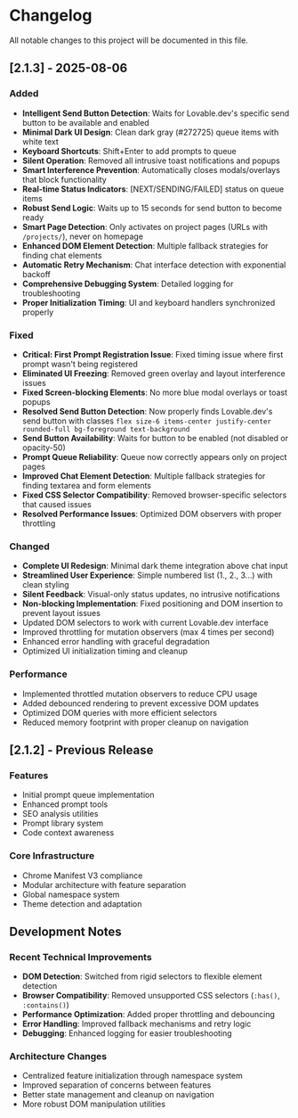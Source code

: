 # Changelog

All notable changes to this project will be documented in this file.

## [2.1.3] - 2025-08-06

### Added
- **Intelligent Send Button Detection**: Waits for Lovable.dev's specific send button to be available and enabled
- **Minimal Dark UI Design**: Clean dark gray (#272725) queue items with white text
- **Keyboard Shortcuts**: Shift+Enter to add prompts to queue
- **Silent Operation**: Removed all intrusive toast notifications and popups
- **Smart Interference Prevention**: Automatically closes modals/overlays that block functionality
- **Real-time Status Indicators**: [NEXT/SENDING/FAILED] status on queue items
- **Robust Send Logic**: Waits up to 15 seconds for send button to become ready
- **Smart Page Detection**: Only activates on project pages (URLs with `/projects/`), never on homepage
- **Enhanced DOM Element Detection**: Multiple fallback strategies for finding chat elements
- **Automatic Retry Mechanism**: Chat interface detection with exponential backoff
- **Comprehensive Debugging System**: Detailed logging for troubleshooting
- **Proper Initialization Timing**: UI and keyboard handlers synchronized properly

### Fixed
- **Critical: First Prompt Registration Issue**: Fixed timing issue where first prompt wasn't being registered
- **Eliminated UI Freezing**: Removed green overlay and layout interference issues
- **Fixed Screen-blocking Elements**: No more blue modal overlays or toast popups
- **Resolved Send Button Detection**: Now properly finds Lovable.dev's send button with classes `flex size-6 items-center justify-center rounded-full bg-foreground text-background`
- **Send Button Availability**: Waits for button to be enabled (not disabled or opacity-50)
- **Prompt Queue Reliability**: Queue now correctly appears only on project pages
- **Improved Chat Element Detection**: Multiple fallback strategies for finding textarea and form elements
- **Fixed CSS Selector Compatibility**: Removed browser-specific selectors that caused issues
- **Resolved Performance Issues**: Optimized DOM observers with proper throttling

### Changed
- **Complete UI Redesign**: Minimal dark theme integration above chat input
- **Streamlined User Experience**: Simple numbered list (1., 2., 3...) with clean styling
- **Silent Feedback**: Visual-only status updates, no intrusive notifications
- **Non-blocking Implementation**: Fixed positioning and DOM insertion to prevent layout issues
- Updated DOM selectors to work with current Lovable.dev interface
- Improved throttling for mutation observers (max 4 times per second)
- Enhanced error handling with graceful degradation
- Optimized UI initialization timing and cleanup

### Performance
- Implemented throttled mutation observers to reduce CPU usage
- Added debounced rendering to prevent excessive DOM updates
- Optimized DOM queries with more efficient selectors
- Reduced memory footprint with proper cleanup on navigation

## [2.1.2] - Previous Release

### Features
- Initial prompt queue implementation
- Enhanced prompt tools
- SEO analysis utilities
- Prompt library system
- Code context awareness

### Core Infrastructure  
- Chrome Manifest V3 compliance
- Modular architecture with feature separation
- Global namespace system
- Theme detection and adaptation

## Development Notes

### Recent Technical Improvements
- **DOM Detection**: Switched from rigid selectors to flexible element detection
- **Browser Compatibility**: Removed unsupported CSS selectors (`:has()`, `:contains()`)
- **Performance Optimization**: Added proper throttling and debouncing
- **Error Handling**: Improved fallback mechanisms and retry logic
- **Debugging**: Enhanced logging for easier troubleshooting

### Architecture Changes
- Centralized feature initialization through namespace system  
- Improved separation of concerns between features
- Better state management and cleanup on navigation
- More robust DOM manipulation utilities
